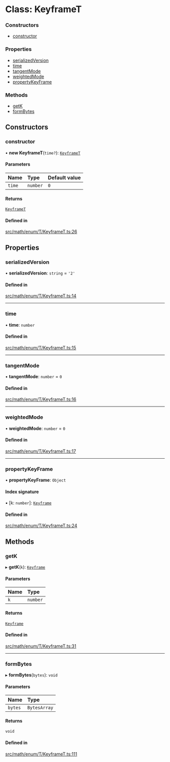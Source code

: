 # Class: KeyframeT

### Constructors

- [constructor](KeyframeT.md#constructor)

### Properties

- [serializedVersion](KeyframeT.md#serializedversion)
- [time](KeyframeT.md#time)
- [tangentMode](KeyframeT.md#tangentmode)
- [weightedMode](KeyframeT.md#weightedmode)
- [propertyKeyFrame](KeyframeT.md#propertykeyframe)

### Methods

- [getK](KeyframeT.md#getk)
- [formBytes](KeyframeT.md#formbytes)

## Constructors

### constructor

• **new KeyframeT**(`time?`): [`KeyframeT`](KeyframeT.md)

#### Parameters

| Name | Type | Default value |
| :------ | :------ | :------ |
| `time` | `number` | `0` |

#### Returns

[`KeyframeT`](KeyframeT.md)

#### Defined in

[src/math/enum/T/KeyframeT.ts:26](https://github.com/Orillusion/orillusion/blob/main/src/math/enum/T/KeyframeT.ts#L26)

## Properties

### serializedVersion

• **serializedVersion**: `string` = `'2'`

#### Defined in

[src/math/enum/T/KeyframeT.ts:14](https://github.com/Orillusion/orillusion/blob/main/src/math/enum/T/KeyframeT.ts#L14)

___

### time

• **time**: `number`

#### Defined in

[src/math/enum/T/KeyframeT.ts:15](https://github.com/Orillusion/orillusion/blob/main/src/math/enum/T/KeyframeT.ts#L15)

___

### tangentMode

• **tangentMode**: `number` = `0`

#### Defined in

[src/math/enum/T/KeyframeT.ts:16](https://github.com/Orillusion/orillusion/blob/main/src/math/enum/T/KeyframeT.ts#L16)

___

### weightedMode

• **weightedMode**: `number` = `0`

#### Defined in

[src/math/enum/T/KeyframeT.ts:17](https://github.com/Orillusion/orillusion/blob/main/src/math/enum/T/KeyframeT.ts#L17)

___

### propertyKeyFrame

• **propertyKeyFrame**: `Object`

#### Index signature

▪ [k: `number`]: [`Keyframe`](Keyframe.md)

#### Defined in

[src/math/enum/T/KeyframeT.ts:24](https://github.com/Orillusion/orillusion/blob/main/src/math/enum/T/KeyframeT.ts#L24)

## Methods

### getK

▸ **getK**(`k`): [`Keyframe`](Keyframe.md)

#### Parameters

| Name | Type |
| :------ | :------ |
| `k` | `number` |

#### Returns

[`Keyframe`](Keyframe.md)

#### Defined in

[src/math/enum/T/KeyframeT.ts:31](https://github.com/Orillusion/orillusion/blob/main/src/math/enum/T/KeyframeT.ts#L31)

___

### formBytes

▸ **formBytes**(`bytes`): `void`

#### Parameters

| Name | Type |
| :------ | :------ |
| `bytes` | `BytesArray` |

#### Returns

`void`

#### Defined in

[src/math/enum/T/KeyframeT.ts:111](https://github.com/Orillusion/orillusion/blob/main/src/math/enum/T/KeyframeT.ts#L111)

